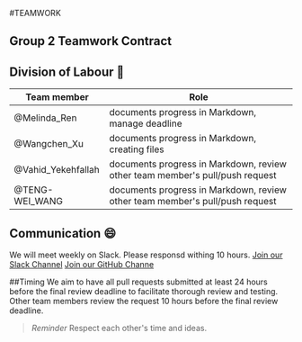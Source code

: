 #TEAMWORK
## Group 2 Teamwork Contract 

## Division of Labour :rocket:

Team member | Role
-------- |-------
@Melinda_Ren| documents progress in Markdown, manage deadline 
@Wangchen_Xu| documents progress in Markdown, creating files 
@Vahid_Yekehfallah|documents progress in Markdown, review other team member's pull/push request 
@TENG-WEI_WANG|documents progress in Markdown, review other team member's pull/push request 

## Communication :smile:
We will meet weekly on Slack. Please responsd withing 10 hours.
[Join our Slack Channel](https://salck.com)
[Join our GitHub Channe](https://github.com/stat545ubc-2025/Collaborative-Project-1---Group2.git)

##Timing
We aim to have all pull requests submitted at least 24 hours before the final review deadline to facilitate thorough review and testing. 
Other team members review the request 10 hours before the final review deadline. 
> *Reminder* Respect each other's time and ideas. <!--Blockquote-->

